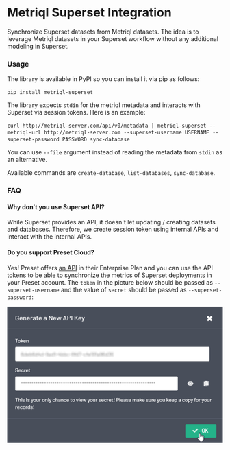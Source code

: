 # Metriql Superset Integration

Synchronize Superset datasets from Metriql datasets. The idea is to leverage Metriql datasets in your Superset workflow without any additional modeling in Superset.

### Usage

The library is available in PyPI so you can install it via pip as follows:

```
pip install metriql-superset
```

The library expects `stdin` for the metriql metadata and interacts with Superset via session tokens. Here is an example:

```
curl http://metriql-server.com/api/v0/metadata | metriql-superset --metriql-url http://metriql-server.com --superset-username USERNAME --superset-password PASSWORD sync-database
```

You can use `--file` argument instead of reading the metadata from `stdin` as an alternative.

Available commands are `create-database`, `list-databases`, `sync-database`.

### FAQ

#### Why don't you use Superset API?

While Superset provides an API, it doesn't let updating / creating datasets and databases. Therefore, we create session token using internal APIs and interact with the internal APIs.

#### Do you support Preset Cloud?

Yes! Preset offers [an API](https://docs.preset.io/docs/using-the-preset-api) in their Enterprise Plan and you can use the API tokens to be able to synchronize the metrics of Superset deployments in your Preset account. The `token` in the picture below should be passed as `--superset-username` and the value of `secret` should be passed as `--superset-password`:

![Preset API Token](/preset-token-image.png)

